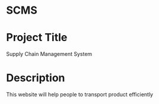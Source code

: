 # SCMS
<h1>Project Title</h1>
<p>Supply Chain Management System</p>
<h1>Description</h1>
<p>
This website will help people to transport product efficiently
</p>
